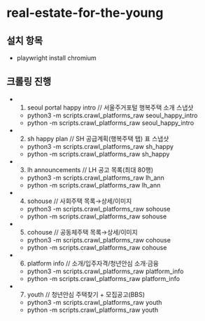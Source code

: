 # real-estate-for-the-young

## 설치 항목

- playwright install chromium

## 크롤링 진행

- 1. seoul portal happy intro // 서울주거포털 행복주택 소개 스냅샷

  - python3 -m scripts.crawl_platforms_raw seoul_happy_intro
  - python -m scripts.crawl_platforms_raw seoul_happy_intro

- 2. sh happy plan // SH 공급계획(행복주택 탭) 표 스냅샷

  - python3 -m scripts.crawl_platforms_raw sh_happy
  - python -m scripts.crawl_platforms_raw sh_happy

- 3. lh announcements // LH 공고 목록(최대 80행)

  - python3 -m scripts.crawl_platforms_raw lh_ann
  - python -m scripts.crawl_platforms_raw lh_ann

- 4. sohouse // 사회주택 목록→상세/이미지

  - python3 -m scripts.crawl_platforms_raw sohouse
  - python -m scripts.crawl_platforms_raw sohouse

- 5. cohouse // 공동체주택 목록→상세/이미지

  - python3 -m scripts.crawl_platforms_raw cohouse
  - python -m scripts.crawl_platforms_raw cohouse

- 6. platform info // 소개/입주자격/청년안심 소개·금융

  - python3 -m scripts.crawl_platforms_raw platform_info
  - python -m scripts.crawl_platforms_raw platform_info

- 7. youth // 청년안심 주택찾기 + 모집공고(BBS)

  - python3 -m scripts.crawl_platforms_raw youth
  - python -m scripts.crawl_platforms_raw youth
